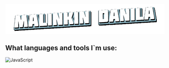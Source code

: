 [![Header](https://github.com/Borobeyka/borobeyka/blob/main/assets/logotype.gif)](https://github.com/Borobeyka)

## What languages and tools I`m use:
![JavaScript](https://img.shields.io/badge/JavaScript-090?style=for-the-badge&logo=JavaScript)